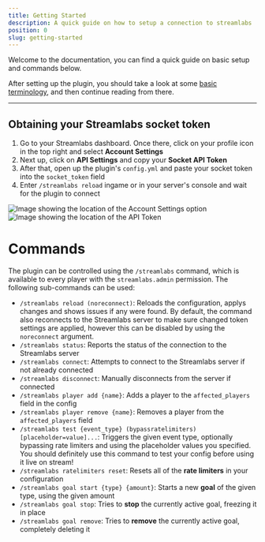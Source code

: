```yaml
---
title: Getting Started
description: A quick guide on how to setup a connection to streamlabs
position: 0
slug: getting-started
---
```


Welcome to the documentation, you can find a quick guide on basic setup and commands below.

After setting up the plugin, you should take a look at some [basic terminology](./basic-terminology), and then continue reading from there.

---
## Obtaining your Streamlabs socket token
1. Go to your Streamlabs dashboard. Once there, click on your profile icon in the top right and select **Account Settings**
2. Next up, click on **API Settings** and copy your **Socket API Token**
3. After that, open up the plugin's `config.yml` and paste your socket token into the `socket_token` field
4. Enter `/streamlabs reload` ingame or in your server's console and wait for the plugin to connect

![Image showing the location of the Account Settings option](https://github.com/user-attachments/assets/d3c0c15f-0794-42c8-bdec-3acd9149472f)
![Image showing the location of the API Token](https://github.com/user-attachments/assets/7aa234bb-3401-45ed-9434-164781d35e2e)

# Commands
The plugin can be controlled using the `/streamlabs` command, which is available to every player with the `streamlabs.admin` permission.
The following sub-commands can be used:
- `/streamlabs reload (noreconnect)`: Reloads the configuration, applys changes and shows issues if any were found. By default, the command also reconnects to the Streamlabs server to make sure changed token settings are applied, however this can be disabled by using the `noreconnect` argument.
- `/streamlabs status`: Reports the status of the connection to the Streamlabs server
- `/streamlabs connect`: Attempts to connect to the Streamlabs server if not already connected
- `/streamlabs disconnect`: Manually disconnects from the server if connected
- `/streamlabs player add {name}`: Adds a player to the `affected_players` field in the config
- `/streamlabs player remove {name}`: Removes a player from the `affected_players` field
- `/streamlabs test {event_type} (bypassratelimiters) [placeholder=value]...`: Triggers the given event type, optionally bypassing rate limiters and using the placeholder values you specified. You should definitely use this command to test your config before using it live on stream!
- `/streamlabs ratelimiters reset`: Resets all of the **rate limiters** in your configuration
- `/streamlabs goal start {type} {amount}`: Starts a new **goal** of the given type, using the given amount
- `/streamlabs goal stop`: Tries to **stop** the currently active goal, freezing it in place
- `/streamlabs goal remove`: Tries to **remove** the currently active goal, completely deleting it
